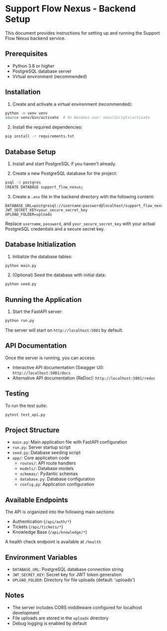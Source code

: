 # Support Flow Nexus - Backend Setup

This document provides instructions for setting up and running the Support Flow Nexus backend service.

## Prerequisites

- Python 3.8 or higher
- PostgreSQL database server
- Virtual environment (recommended)

## Installation

1. Create and activate a virtual environment (recommended):
```bash
python -m venv venv
source venv/bin/activate  # On Windows use: venv\Scripts\activate
```

2. Install the required dependencies:
```bash
pip install -r requirements.txt
```

## Database Setup

1. Install and start PostgreSQL if you haven't already.

2. Create a new PostgreSQL database for the project:
```bash
psql -U postgres
CREATE DATABASE support_flow_nexus;
```

3. Create a `.env` file in the backend directory with the following content:
```
DATABASE_URL=postgresql://username:password@localhost/support_flow_nexus
JWT_SECRET_KEY=your_secure_secret_key
UPLOAD_FOLDER=uploads
```

Replace `username`, `password`, and `your_secure_secret_key` with your actual PostgreSQL credentials and a secure secret key.

## Database Initialization

1. Initialize the database tables:
```bash
python main.py
```

2. (Optional) Seed the database with initial data:
```bash
python seed.py
```

## Running the Application

1. Start the FastAPI server:
```bash
python run.py
```

The server will start on `http://localhost:5001` by default.

## API Documentation

Once the server is running, you can access:
- Interactive API documentation (Swagger UI): `http://localhost:5001/docs`
- Alternative API documentation (ReDoc): `http://localhost:5001/redoc`

## Testing

To run the test suite:
```bash
pytest test_api.py
```

## Project Structure

- `main.py`: Main application file with FastAPI configuration
- `run.py`: Server startup script
- `seed.py`: Database seeding script
- `app/`: Core application code
  - `routes/`: API route handlers
  - `models/`: Database models
  - `schemas/`: Pydantic schemas
  - `database.py`: Database configuration
  - `config.py`: Application configuration

## Available Endpoints

The API is organized into the following main sections:
- Authentication (`/api/auth/*`)
- Tickets (`/api/tickets/*`)
- Knowledge Base (`/api/knowledge/*`)

A health check endpoint is available at `/health`

## Environment Variables

- `DATABASE_URL`: PostgreSQL database connection string
- `JWT_SECRET_KEY`: Secret key for JWT token generation
- `UPLOAD_FOLDER`: Directory for file uploads (default: 'uploads')

## Notes

- The server includes CORS middleware configured for localhost development
- File uploads are stored in the `uploads` directory
- Debug logging is enabled by default 